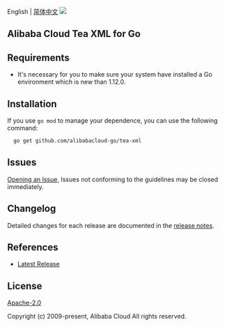 English | [简体中文](README-CN.md)
![](https://aliyunsdk-pages.alicdn.com/icons/AlibabaCloud.svg)

## Alibaba Cloud Tea XML for Go

## Requirements
- It's necessary for you to make sure your system have installed a Go environment which is new than 1.12.0.

## Installation
If you use `go mod` to manage your dependence, you can use the following command:

```sh
  go get github.com/alibabacloud-go/tea-xml
```

## Issues
[Opening an Issue](https://github.com/aliyun/tea-xml/issues/new), Issues not conforming to the guidelines may be closed immediately.

## Changelog
Detailed changes for each release are documented in the [release notes](./ChangeLog.txt).

## References
* [Latest Release](https://github.com/aliyun/tea-xml/releases)

## License
[Apache-2.0](https://github.com/alibabacloud-go/tea-xml/blob/master/LICENSE)

Copyright (c) 2009-present, Alibaba Cloud All rights reserved.
